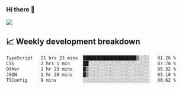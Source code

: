 ### Hi there 👋
<img align="center" src="https://github-readme-stats.vercel.app/api?username=Tumao727&show_icons=true&hide_title=true&theme=dracula" />


## 📈 Weekly development breakdown
<!--START_SECTION:waka-->

```txt
TypeScript   21 hrs 23 mins  ████████████████████▒░░░░   81.26 %
CSS          2 hrs 1 min     ██░░░░░░░░░░░░░░░░░░░░░░░   07.70 %
Other        1 hr 23 mins    █▒░░░░░░░░░░░░░░░░░░░░░░░   05.32 %
JSON         1 hr 20 mins    █▒░░░░░░░░░░░░░░░░░░░░░░░   05.10 %
TSConfig     9 mins          ░░░░░░░░░░░░░░░░░░░░░░░░░   00.62 %
```

<!--END_SECTION:waka-->